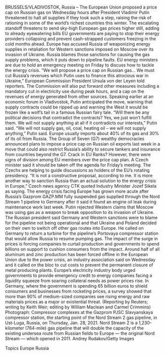 BRUSSELS/VLADIVOSTOK, Russia – The European Union proposed a price cap on Russian gas on Wednesday hours after President Vladimir Putin threatened to halt all supplies if they took such a step, raising the risk of rationing in some of the world’s richest countries this winter.
The escalating standoff threatens to send sky-high European gas prices higher still, adding to already eyewatering bills EU governments are paying to stop their energy providers collapsing and prevent cash-strapped customers freezing in the cold months ahead.
Europe has accused Russia of weaponizing energy supplies in retaliation for Western sanctions imposed on Moscow over its invasion of Ukraine. Russia blames those sanctions for causing the gas supply problems, which it puts down to pipeline faults.
EU energy ministers are due to hold an emergency meeting on Friday to discuss how to tackle the energy crisis.
“We will propose a price cap on Russian gas… We must cut Russia’s revenues which Putin uses to finance this atrocious war in Ukraine,” European Commission President Ursula von der Leyen told reporters.
The Commission will also put forward other measures including a mandatory cut in electricity use during peak hours, and a cap on the revenues of energy generated from other sources.
Speaking earlier at an economic forum in Vladivostok, Putin anticipated the move, warning that supply contracts could be ripped up and warning the West it would be frozen like a wolf’s tail in a famous Russian fairy tale.
“Will there be any political decisions that contradict the contracts? Yes, we just won’t fulfill them. We will not supply anything at all if it contradicts our interests,” Putin said.
“We will not supply gas, oil, coal, heating oil – we will not supply anything,” Putin said.
Europe usually imports about 40% of its gas and 30% of its oil from Russia.
The Group of Seven (G7) wealthy democracies announced plans to impose a price cap on Russian oil exports last week in a move that could also restrict Russia’s ability to secure tankers and insurance from countries beyond the G7.
Crack in EU Ranks?
However, there were signs of division among EU members over the price cap plan. A Czech minister said it should be taken off the agenda for Friday’s meeting. The Czechs are helping to guide discussions as holders of the EU’s rotating presidency.
“It is not a constructive proposal, according to me. It is more another way to sanction Russia than an actual solution to the energy crisis in Europe,” Czech news agency CTK quoted Industry Minister Jozef Sikela as saying.
The energy crisis facing Europe has grown more acute after Russia’s Gazprom GAZP.MM fully suspended gas supplied through the Nord Stream 1 pipeline to Germany after it said it found an engine oil leak during maintenance work last week.
Putin rejected Western claims that Moscow was using gas as a weapon to break opposition to its invasion of Ukraine.
The Russian president said Germany and Western sanctions were to blame for the pipeline not being operational and that Ukraine and Poland decided on their own to switch off other gas routes into Europe.
He called on Germany to return a turbine for the pipeline’s Portovaya compressor station that would allow Russia to resume pumping gas.
The impact of the surge in prices is forcing companies to curtail production and governments to spend billions on support to cushion consumers from the impact.
Around half of all aluminum and zinc production has been forced offline in the European Union due to the power crisis, an industry association said on Wednesday and it called on the bloc to cut costs to prevent the permanent closure of metal producing plants.
Europe’s electricity industry body urged governments to provide emergency credit to energy companies facing a liquidity squeeze from soaring collateral needs as power prices rise.
In Germany, where the government is spending 65 billion euros to shield consumers and businesses from rocketing prices, a survey showed that more than 90% of medium-sized companies see rising energy and raw materials prices as a major or existential threat.
(Reporting by Reuters; writing by Keith Weir; editing by William Maclean and Carmel Crimmins)
Photograph: Compressor complexes at the Gazprom PJSC Slavyanskaya compressor station, the starting point of the Nord Stream 2 gas pipeline, in Ust-Luga, Russia, on Thursday, Jan. 28, 2021. Nord Stream 2 is a 1,230-kilometer (764-mile) gas pipeline that will double the capacity of the existing undersea route from Russian fields to Europe — the original Nord Stream — which opened in 2011. Andrey Rudakov/Getty Images

Topics
Europe
Russia
